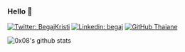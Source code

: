 ### Hello 👋
[![Twitter: BegajKristi](https://img.shields.io/twitter/follow/BegajKristi?style=social)](https://twitter.com/BegajKristi)
[![Linkedin: begaj](https://img.shields.io/badge/-Kristi_Begaj-blue?style=flat-square&logo=Linkedin&logoColor=white&link=https://www.linkedin.com/in/begaj/)](https://www.linkedin.com/in/begaj/)
[![GitHub Thaiane](https://img.shields.io/github/followers/its0x08?label=follow&style=social)](https://github.com/its0x08)

![0x08's github stats](https://github-readme-stats.vercel.app/api?username=its0x08&theme=github_dark&show_icons=true&hide_border=true)
